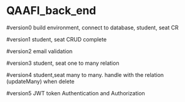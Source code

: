 # QAAFI_back_end

#version0 build environment, connect to database, student, seat CR

#version1 student, seat CRUD complete

#version2 email validation

#version3 student, seat one to many relation

#version4 student,seat many to many. handle with the relation (updateMany) when delete

#version5 JWT token  Authentication and Authorization